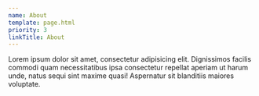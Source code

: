 ```yaml
---
name: About
template: page.html
priority: 3
linkTitle: About
---
```


Lorem ipsum dolor sit amet, consectetur adipisicing elit. Dignissimos facilis commodi quam necessitatibus ipsa consectetur repellat aperiam ut harum unde, natus sequi sint maxime quasi! Aspernatur sit blanditiis maiores voluptate.
